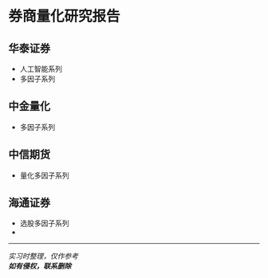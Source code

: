# 券商量化研究报告
## 华泰证券 
* 人工智能系列
* 多因子系列
## 中金量化
* 多因子系列
## 中信期货
* 量化多因子系列
## 海通证券
* 选股多因子系列
* 
-------
*实习时整理，仅作参考*   
***如有侵权，联系删除***  
